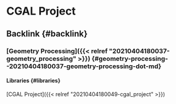 # CGAL Project


## Backlink {#backlink}


### [Geometry Processing]({{< relref "20210404180037-geometry_processing" >}}) {#geometry-processing--20210404180037-geometry-processing-dot-md}


#### Libraries {#libraries}

[CGAL Project]({{< relref "20210404180049-cgal_project" >}})

